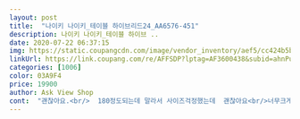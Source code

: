 ```yaml
---
layout: post 
title:  "나이키 나이키_테이블 하이브리드24_AA6576-451" 
description: 나이키 나이키_테이블 하이브 ..
date: 2020-07-22 06:37:15 
img: https://static.coupangcdn.com/image/vendor_inventory/aef5/cc424b5b38e949c2605df9dae61d78a5a46a07c3a593705ad9bddb0c95e2.jpg 
linkUrl: https://link.coupang.com/re/AFFSDP?lptag=AF3600438&subid=ahnPublicAsk&pageKey=230270357&itemId=730235073&vendorItemId=5150250077&traceid=V0-113-d74e41f43bd90c2a 
categories: [1006] 
color: 03A9F4 
price: 19900 
author: Ask View Shop 
cont:  "괜찮아요.<br/>  180정도되는데 말라서 사이즈걱정했는데  괜찮아요<br/>너무크게나왔음.<br/>!!한치수적게추천합니다<br/>디자인도 좋고 사이즈도 딱 맞네여잘 샀습니다<br/>" 
---
```

